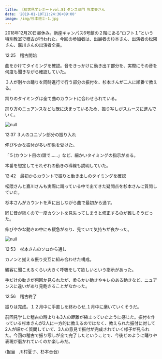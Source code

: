```yaml
---
title: 【稽古見学レポートvol.8】ダンス部門 杉本葵さん
date: '2019-01-10T11:24:36+09:00'
image: /img/杉本班②-1.jpg
---
```

2018年12月20日昼休み。新座キャンパス6号館の２階にある“ロフト１”という特別教室で稽古が行われた。今回の参加者は、出展者の杉本さん、出演者の松隈さん、嘉川さんの出演者全員。

12:25　稽古開始

曲をかけてタイミングを確認。音をきっかけに動き出す部分を、実際にその音を何度も聞きながら確認していた。

３人が別々の踊りを同時進行で行う部分の振付を、杉本さんが二人に順番で教える。

踊りのタイミングは全て曲のカウントに合わせられている。

踊り方のニュアンスなども既に決まっているため、振り写しがスムーズに進んでいく。 

![null](/img/杉本班②-1.jpg)

12:37 ３人のユニゾン部分の振り入れ

伸びやかな振付が多い印象を受けた。

「５(カウント目の)頭で……」など、細かいタイミングの指示がある。

本番を想定してそれぞれの動きの導線も説明していた。

12:42　最初からカウントで振りと動き出しのタイミングを確認

松隈さんと嘉川さんも実際に踊っている中で出てきた疑問点を杉本さんに質問していた。

杉本さんがカウントを声に出しながら曲で最初から通す。

同じ音が続くので一度カウントを見失ってしまうと修正するのが難しそうだった。

伸びやかな動きの中にも緩急があり、見ていて気持ちが良かった。

![null](/img/杉本班②-2.jpg)

12:53　杉本さんのソロから通し

カノンと揃える振り交互に組み合わせた構成。

観客に聞こえるくらい大きく呼吸をして欲しいという指示があった。

手だけの動きが何回か見られたが、柔らかい動きやキレのある動きなど、ニュアンスに違いがあり見飽きることがなかった。

12:56　稽古終了

振りは完成。１２月中に手直しを終わらせ,１月中に磨いていくそうだ。

前回見学した稽古の時よりも3人の距離が縮まっていたように感じた。振付を作っている杉本さんが2人に一方的に教えるのではなく、教えられた振付に対して2人が細かく質問していて、3人の意見で振付が完成されていく様子が見られた。今回の稽古で振り写しが全て完了したということで、今後どのように踊りや表現が磨かれていくのか楽しみだ。

(担当　川村夏子、杉本音音)
